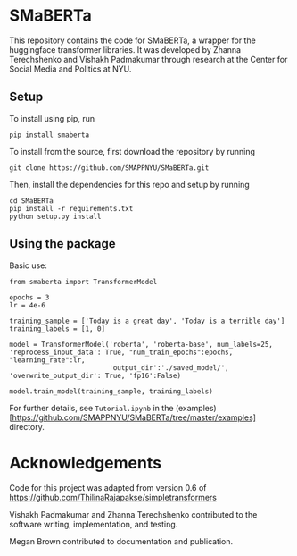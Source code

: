 # SMaBERTa
This repository contains the code for SMaBERTa, a wrapper for the huggingface transformer libraries.
It was developed by Zhanna Terechshenko and Vishakh Padmakumar through research at the Center for 
Social Media and Politics at NYU.

## Setup

To install using pip, run
```
pip install smaberta
```

To install from the source, first download the repository by running 

```
git clone https://github.com/SMAPPNYU/SMaBERTa.git
```

Then, install the dependencies for this repo and setup by running
```
cd SMaBERTa
pip install -r requirements.txt
python setup.py install
```

## Using the package

Basic use:

```
from smaberta import TransformerModel

epochs = 3
lr = 4e-6

training_sample = ['Today is a great day', 'Today is a terrible day']
training_labels = [1, 0]

model = TransformerModel('roberta', 'roberta-base', num_labels=25, 'reprocess_input_data': True, "num_train_epochs":epochs, "learning_rate":lr,    
                         'output_dir':'./saved_model/', 'overwrite_output_dir': True, 'fp16':False)

model.train_model(training_sample, training_labels)

```

For further details, see `Tutorial.ipynb` in the (examples)[https://github.com/SMAPPNYU/SMaBERTa/tree/master/examples] directory.

# Acknowledgements 

Code for this project was adapted from version 0.6 of https://github.com/ThilinaRajapakse/simpletransformers

Vishakh Padmakumar and Zhanna Terechshenko contributed to the software writing, implementation, and testing.

Megan Brown contributed to documentation and publication.